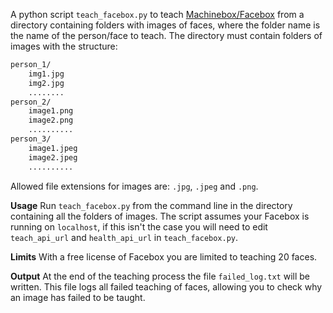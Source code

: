 A python script `teach_facebox.py` to teach [Machinebox/Facebox](https://machineboxio.com/docs/facebox) from a directory containing folders with images of faces, where the folder name is the name of the person/face to teach. The directory must contain folders of images with the structure:

```bash
person_1/
    img1.jpg
    img2.jpg
    ........
person_2/
    image1.png
    image2.png
    ..........
person_3/
    image1.jpeg
    image2.jpeg
    ..........    
```
Allowed file extensions for images are: `.jpg`, `.jpeg` and `.png`.

**Usage** Run `teach_facebox.py` from the command line in the directory containing all the folders of images. The script assumes your Facebox is running on `localhost`, if this isn't the case you will need to edit `teach_api_url` and `health_api_url` in `teach_facebox.py`.

**Limits** With a free license of Facebox you are limited to teaching 20 faces.

**Output** At the end of the teaching process the file `failed_log.txt` will be written. This file logs all failed teaching of faces, allowing you to check why an image has failed to be taught.
